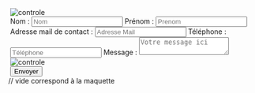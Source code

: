 <form method="post" class="Contact">
	<div class="row" style="margin-left:0px!important">
		<div class="col-lg-7  col-sm-7 col-md-7" style="margin-left:4px!important">
			<img src="[!Domaine!]/Skins/Vetoccitan2/Images/carte.JPG" class="img-responsive" alt="controle" title="controle" /><br>
            <label for="nom" class="labelform ">Nom :</label>
		    <input type="text" placeholder="Nom" id="nom" class="inputform" >
		    <label for="prenom" class="labelform">Prénom :</label>  
		    <input type="text" placeholder="Prenom" id="prenom" class="inputform">
		    <label for="mail" class="labelform">Adresse mail de contact :</label>
		    <input type="mail" placeholder="Adresse Mail" id="mail" class="inputform">
		    <label for="numero" class="labelform">Téléphone :</label>
		    <input type="text" placeholder="Téléphone" id="numero" class="inputform">
		    <label for="message" class="labelform">Message :</label>
		    <textarea id="message" placeholder="Votre message ici" class="textform"></textarea>
		    <img src="[!Domaine!]/Skins/Vetoccitan1/Images/recaptacha.jpg" class="img-responsive" alt="controle" title="controle" /><br>
		    <button type="submit">Envoyer</button>
        </div>
        <div class="col-lg-5 col-sm-5 col-md-5">
        // vide correspond à la maquette
        </div>
	</div>
</form>


